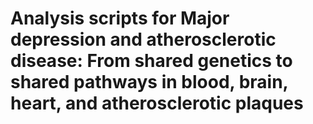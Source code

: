# Analysis scripts for Major depression and atherosclerotic disease: From shared genetics to shared pathways in blood, brain, heart, and atherosclerotic plaques
